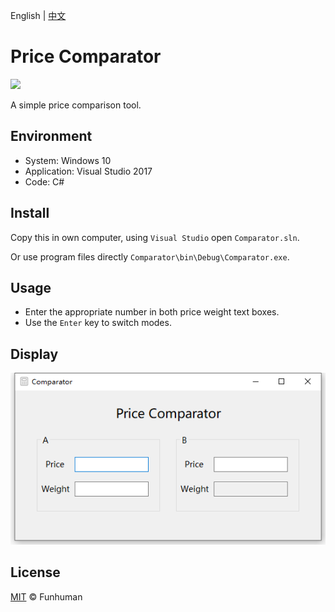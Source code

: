 English | [中文](./README.md)

# Price Comparator

<img src="https://img.shields.io/badge/license-MIT-green.svg" />

A simple price comparison tool.

## Environment

- System: Windows 10
- Application: Visual Studio 2017
- Code: C#

## Install

Copy this in own computer, using `Visual Studio` open `Comparator.sln`.

Or use program files directly `Comparator\bin\Debug\Comparator.exe`.

## Usage

- Enter the appropriate number in both price weight text boxes.
- Use the `Enter` key to switch modes.

## Display

![ShowImage.png](./ShowImage.png)

## License

[MIT](LICENSE) © Funhuman
